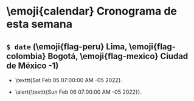 # \emoji{calendar} Cronograma de esta semana

## `$ date` (\emoji{flag-peru} Lima, \emoji{flag-colombia} Bogotá, \emoji{flag-mexico} Ciudad de México -1)

- \texttt{Sat Feb 05 07:00:00 AM -05 2022}.

- \alert{\texttt{Sun Feb 06 07:00:00 AM -05 2022}}.
